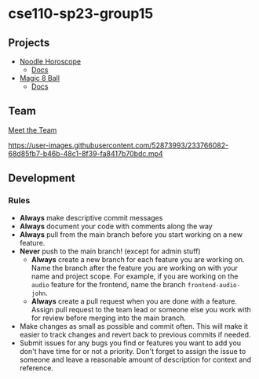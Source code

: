 # cse110-sp23-group15

## Projects

- [Noodle Horoscope](./fortunetelling/)
  - [Docs](./fortunetelling/docs/)
- [Magic 8 Ball](./magic8ball/)
  - [Docs](https://github.com/cse110-sp23-group15/cse110-sp23-group15/blob/main/magic8ball/README.md)

## Team

[Meet the Team](./admin/team.md)

https://user-images.githubusercontent.com/52873993/233766082-68d85fb7-b46b-48c1-8f39-fa8417b70bdc.mp4

## Development

### Rules

- **Always** make descriptive commit messages
- **Always** document your code with comments along the way
- **Always** pull from the main branch before you start working on a new
  feature.
- **Never** push to the main branch! (except for admin stuff)
  - **Always** create a new branch for each feature you are working on. Name
    the branch after the feature you are working on with your name and project
    scope. For example, if you are working on the `audio` feature for the
    frontend, name the branch `frontend-audio-john`.
  - **Always** create a pull request when you are done with a feature. Assign
    pull request to the team lead or someone else you work with for review
    before merging into the main branch.
- Make changes as small as possible and commit often. This will make it easier
  to track changes and revert back to previous commits if needed.
- Submit issues for any bugs you find or features you want to add you don't have
  time for or not a priority. Don't forget to assign the issue to someone and
  leave a reasonable amount of description for context and reference.
